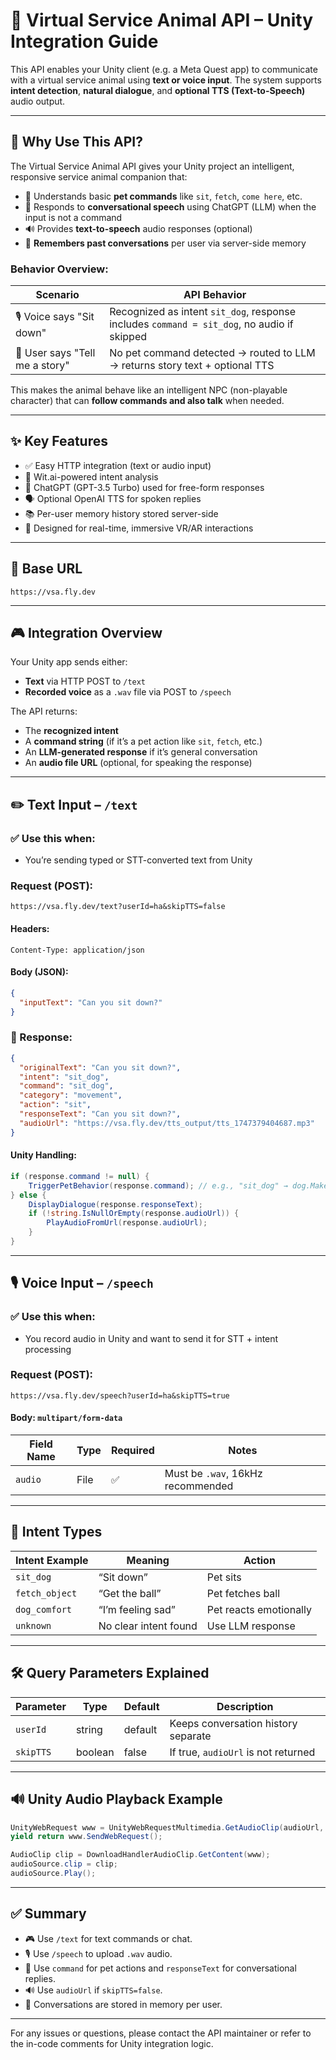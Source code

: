 # 🐾 Virtual Service Animal API – Unity Integration Guide

This API enables your Unity client (e.g. a Meta Quest app) to communicate with a virtual service animal using **text or voice input**. The system supports **intent detection**, **natural dialogue**, and **optional TTS (Text-to-Speech)** audio output.

---

## 🧭 Why Use This API?

The Virtual Service Animal API gives your Unity project an intelligent, responsive service animal companion that:

- 🐶 Understands basic **pet commands** like `sit`, `fetch`, `come here`, etc.
- 🧠 Responds to **conversational speech** using ChatGPT (LLM) when the input is not a command
- 🔊 Provides **text-to-speech** audio responses (optional)
- 🧾 **Remembers past conversations** per user via server-side memory

### Behavior Overview:

| Scenario                       | API Behavior                                                                               |
| ------------------------------ | ------------------------------------------------------------------------------------------ |
| 🎙️ Voice says "Sit down"       | Recognized as intent `sit_dog`, response includes `command = sit_dog`, no audio if skipped |
| 💬 User says "Tell me a story" | No pet command detected → routed to LLM → returns story text + optional TTS                |

This makes the animal behave like an intelligent NPC (non-playable character) that can **follow commands and also talk** when needed.

---

## ✨ Key Features

- ✅ Easy HTTP integration (text or audio input)
- 🧠 Wit.ai-powered intent analysis
- 🤖 ChatGPT (GPT-3.5 Turbo) used for free-form responses
- 🗣️ Optional OpenAI TTS for spoken replies
- 📚 Per-user memory history stored server-side
- 🦴 Designed for real-time, immersive VR/AR interactions

---

## 🔗 Base URL

```
https://vsa.fly.dev
```

---

## 🎮 Integration Overview

Your Unity app sends either:

- **Text** via HTTP POST to `/text`
- **Recorded voice** as a `.wav` file via POST to `/speech`

The API returns:

- The **recognized intent**
- A **command string** (if it’s a pet action like `sit`, `fetch`, etc.)
- An **LLM-generated response** if it’s general conversation
- An **audio file URL** (optional, for speaking the response)

---

## ✏️ Text Input – `/text`

### ✅ Use this when:

- You’re sending typed or STT-converted text from Unity

### Request (POST):

```
https://vsa.fly.dev/text?userId=ha&skipTTS=false
```

#### Headers:

```
Content-Type: application/json
```

#### Body (JSON):

```json
{
  "inputText": "Can you sit down?"
}
```

### 🔁 Response:

```json
{
  "originalText": "Can you sit down?",
  "intent": "sit_dog",
  "command": "sit_dog",
  "category": "movement",
  "action": "sit",
  "responseText": "Can you sit down?",
  "audioUrl": "https://vsa.fly.dev/tts_output/tts_1747379404687.mp3"
}
```

#### Unity Handling:

```csharp
if (response.command != null) {
    TriggerPetBehavior(response.command); // e.g., "sit_dog" → dog.MakeDogSit();
} else {
    DisplayDialogue(response.responseText);
    if (!string.IsNullOrEmpty(response.audioUrl)) {
        PlayAudioFromUrl(response.audioUrl);
    }
}
```

---

## 🎙️ Voice Input – `/speech`

### ✅ Use this when:

- You record audio in Unity and want to send it for STT + intent processing

### Request (POST):

```
https://vsa.fly.dev/speech?userId=ha&skipTTS=true
```

#### Body: `multipart/form-data`

| Field Name | Type | Required | Notes                             |
| ---------- | ---- | -------- | --------------------------------- |
| `audio`    | File | ✅       | Must be `.wav`, 16kHz recommended |

---

## 🧠 Intent Types

| Intent Example | Meaning               | Action                 |
| -------------- | --------------------- | ---------------------- |
| `sit_dog`      | “Sit down”            | Pet sits               |
| `fetch_object` | “Get the ball”        | Pet fetches ball       |
| `dog_comfort`  | “I’m feeling sad”     | Pet reacts emotionally |
| `unknown`      | No clear intent found | Use LLM response       |

---

## 🛠 Query Parameters Explained

| Parameter | Type    | Default | Description                         |
| --------- | ------- | ------- | ----------------------------------- |
| `userId`  | string  | default | Keeps conversation history separate |
| `skipTTS` | boolean | false   | If true, `audioUrl` is not returned |

---

## 🔊 Unity Audio Playback Example

```csharp
UnityWebRequest www = UnityWebRequestMultimedia.GetAudioClip(audioUrl, AudioType.MPEG);
yield return www.SendWebRequest();

AudioClip clip = DownloadHandlerAudioClip.GetContent(www);
audioSource.clip = clip;
audioSource.Play();
```

---

## ✅ Summary

- 🎮 Use `/text` for text commands or chat.
- 🎙️ Use `/speech` to upload `.wav` audio.
- 🎯 Use `command` for pet actions and `responseText` for conversational replies.
- 🔊 Use `audioUrl` if `skipTTS=false`.
- 💾 Conversations are stored in memory per user.

---

For any issues or questions, please contact the API maintainer or refer to the in-code comments for Unity integration logic.
